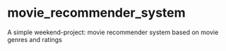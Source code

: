 # movie_recommender_system
A simple weekend-project: movie recommender system based on movie genres and ratings
